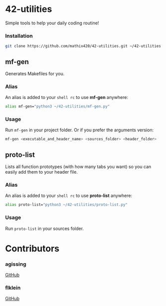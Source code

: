 # 42-utilities
Simple tools to help your daily coding routine!
### Installation
```bash
git clone https://github.com/mathix420/42-utilities.git ~/42-utilities && sh ~/42-utilities/install.sh
```

## mf-gen
Generates Makefiles for you.
### Alias
An alias is added to your `shell rc` to use **mf-gen** anywhere:
```bash
alias mf-gen="python3 ~/42-utilities/mf-gen.py"
```
### Usage
Run `mf-gen` in your project folder.
Or if you prefer the arguments version:
```bash
mf-gen <executable_and_header_name> <sources_folder> <header_folder>
```

## proto-list
Lists all function prototypes (with how many tabs you want) so you can easily add them to your header file.
### Alias
An alias is added to your `shell rc` to use **proto-list** anywhere:
```bash
alias proto-list="python3 ~/42-utilities/proto-list.py"
```
### Usage
Run `proto-list` in your sources folder.

# Contributors
### agissing
[GitHub](https://github.com/mathix420)
### flklein
[GitHub](https://github.com/floklein)
